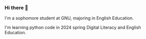 ### Hi there 👋

I'm a sophomore student at GNU, majoring in English Education.
  
  I'm learning python code in 2024 spring Digital Literacy and English Education.


